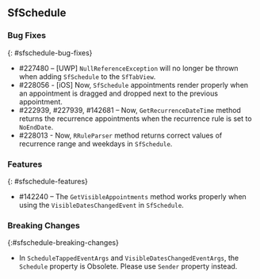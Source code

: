 ## SfSchedule

### Bug Fixes
{: #sfschedule-bug-fixes}

* \#227480 – [UWP] `NullReferenceException` will no longer be thrown when adding `SfSchedule` to the `SfTabView`.
* \#228056 - [iOS] Now, `SfSchedule` appointments render properly when an appointment is dragged and dropped next to the previous appointment.
* \#222939, \#227939, \#142681 – Now, `GetRecurrenceDateTime` method returns the recurrence appointments when the recurrence rule is set to `NoEndDate`.
* \#228013 - Now, `RRuleParser` method returns correct values of recurrence range and weekdays in `SfSchedule`.

### Features
{: #sfschedule-features}

* \#142240 – The `GetVisibleAppointments` method works properly when using the `VisibleDatesChangedEvent` in `SfSchedule`.

### Breaking Changes
{:#sfschedule-breaking-changes}

* In `ScheduleTappedEventArgs` and `VisibleDatesChangedEventArgs`, the `Schedule` property is Obsolete. Please use `Sender` property instead.
